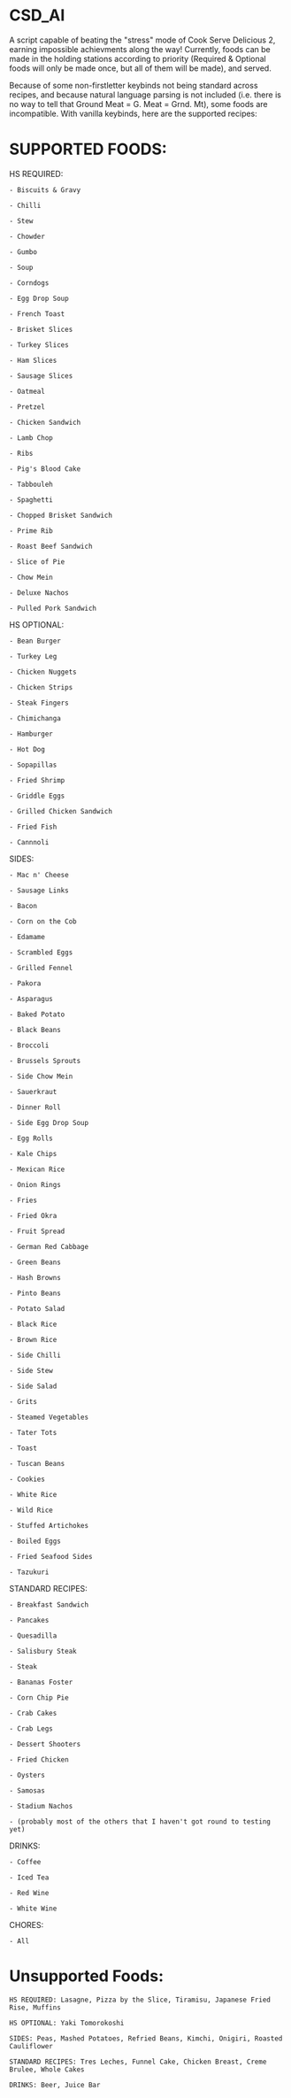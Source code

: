 # CSD_AI

A script capable of beating the "stress" mode of Cook Serve Delicious 2, earning impossible achievments along the way! Currently, foods can be made in the holding stations according to priority (Required & Optional foods will only be made once, but all of them will be made), and served.

Because of some non-firstletter keybinds not being standard across recipes, and because natural language parsing is not included (i.e. there is no way to tell that Ground Meat = G. Meat = Grnd. Mt), some foods are incompatible. With vanilla keybinds, here are the supported recipes:

# SUPPORTED FOODS:

  HS REQUIRED: 
  
    - Biscuits & Gravy
    
    - Chilli
    
    - Stew
    
    - Chowder
    
    - Gumbo
    
    - Soup
    
    - Corndogs
    
    - Egg Drop Soup
    
    - French Toast
    
    - Brisket Slices
    
    - Turkey Slices
    
    - Ham Slices
    
    - Sausage Slices
    
    - Oatmeal
    
    - Pretzel
    
    - Chicken Sandwich
    
    - Lamb Chop
    
    - Ribs
   
    - Pig's Blood Cake
   
    - Tabbouleh
   
    - Spaghetti
    
    - Chopped Brisket Sandwich
    
    - Prime Rib
    
    - Roast Beef Sandwich
    
    - Slice of Pie
    
    - Chow Mein
    
    - Deluxe Nachos
    
    - Pulled Pork Sandwich
    
  HS OPTIONAL:
     
    - Bean Burger
    
    - Turkey Leg
    
    - Chicken Nuggets
    
    - Chicken Strips
    
    - Steak Fingers
    
    - Chimichanga
    
    - Hamburger
    
    - Hot Dog
    
    - Sopapillas
    
    - Fried Shrimp
    
    - Griddle Eggs
    
    - Grilled Chicken Sandwich
    
    - Fried Fish
    
    - Cannnoli  
   
    
  SIDES:
  
    - Mac n' Cheese
    
    - Sausage Links 
    
    - Bacon
    
    - Corn on the Cob
    
    - Edamame
    
    - Scrambled Eggs
    
    - Grilled Fennel
    
    - Pakora
    
    - Asparagus
    
    - Baked Potato
    
    - Black Beans
    
    - Broccoli
    
    - Brussels Sprouts
    
    - Side Chow Mein
    
    - Sauerkraut
    
    - Dinner Roll
    
    - Side Egg Drop Soup
    
    - Egg Rolls
    
    - Kale Chips
    
    - Mexican Rice
    
    - Onion Rings
   
    - Fries
    
    - Fried Okra
    
    - Fruit Spread
    
    - German Red Cabbage
    
    - Green Beans
    
    - Hash Browns
    
    - Pinto Beans
    
    - Potato Salad
    
    - Black Rice
    
    - Brown Rice
    
    - Side Chilli
    
    - Side Stew
    
    - Side Salad
    
    - Grits
    
    - Steamed Vegetables
    
    - Tater Tots
    
    - Toast
    
    - Tuscan Beans
    
    - Cookies
    
    - White Rice
    
    - Wild Rice
    
    - Stuffed Artichokes
    
    - Boiled Eggs
    
    - Fried Seafood Sides
    
    - Tazukuri
    
STANDARD RECIPES:

    - Breakfast Sandwich
    
    - Pancakes
    
    - Quesadilla
    
    - Salisbury Steak
    
    - Steak
    
    - Bananas Foster
    
    - Corn Chip Pie
    
    - Crab Cakes
    
    - Crab Legs
    
    - Dessert Shooters
    
    - Fried Chicken
    
    - Oysters
    
    - Samosas
    
    - Stadium Nachos
    
    - (probably most of the others that I haven't got round to testing yet)
    
DRINKS:

    - Coffee
    
    - Iced Tea
    
    - Red Wine
    
    - White Wine
    
CHORES:

    - All
    
# Unsupported Foods:

    HS REQUIRED: Lasagne, Pizza by the Slice, Tiramisu, Japanese Fried Rise, Muffins
    
    HS OPTIONAL: Yaki Tomorokoshi
    
    SIDES: Peas, Mashed Potatoes, Refried Beans, Kimchi, Onigiri, Roasted Cauliflower
    
    STANDARD RECIPES: Tres Leches, Funnel Cake, Chicken Breast, Creme Brulee, Whole Cakes

    DRINKS: Beer, Juice Bar
